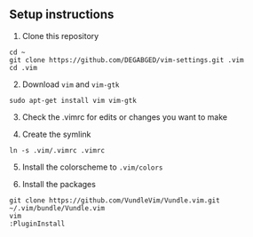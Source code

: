 ## Setup instructions

1. Clone this repository
```
cd ~
git clone https://github.com/DEGABGED/vim-settings.git .vim
cd .vim
```

2. Download `vim` and `vim-gtk`
```
sudo apt-get install vim vim-gtk
```

3. Check the .vimrc for edits or changes you want to make

4. Create the symlink
```
ln -s .vim/.vimrc .vimrc
```

5. Install the colorscheme to `.vim/colors`

6. Install the packages
```
git clone https://github.com/VundleVim/Vundle.vim.git ~/.vim/bundle/Vundle.vim
vim
:PluginInstall
```
